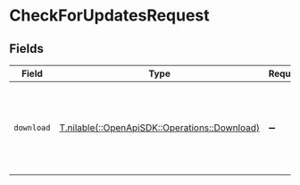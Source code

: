 # CheckForUpdatesRequest


## Fields

| Field                                                                                | Type                                                                                 | Required                                                                             | Description                                                                          |
| ------------------------------------------------------------------------------------ | ------------------------------------------------------------------------------------ | ------------------------------------------------------------------------------------ | ------------------------------------------------------------------------------------ |
| `download`                                                                           | [T.nilable(::OpenApiSDK::Operations::Download)](../../models/operations/download.md) | :heavy_minus_sign:                                                                   | Indicate that you want to start download any updates found.                          |